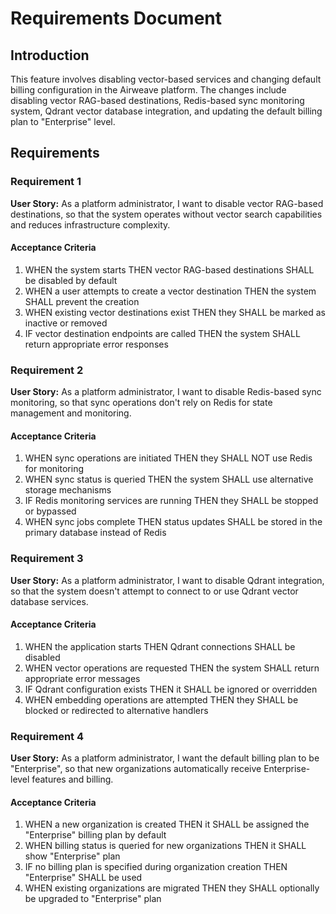 # Requirements Document

## Introduction

This feature involves disabling vector-based services and changing default billing configuration in the Airweave platform. The changes include disabling vector RAG-based destinations, Redis-based sync monitoring system, Qdrant vector database integration, and updating the default billing plan to "Enterprise" level.

## Requirements

### Requirement 1

**User Story:** As a platform administrator, I want to disable vector RAG-based destinations, so that the system operates without vector search capabilities and reduces infrastructure complexity.

#### Acceptance Criteria

1. WHEN the system starts THEN vector RAG-based destinations SHALL be disabled by default
2. WHEN a user attempts to create a vector destination THEN the system SHALL prevent the creation
3. WHEN existing vector destinations exist THEN they SHALL be marked as inactive or removed
4. IF vector destination endpoints are called THEN the system SHALL return appropriate error responses

### Requirement 2

**User Story:** As a platform administrator, I want to disable Redis-based sync monitoring, so that sync operations don't rely on Redis for state management and monitoring.

#### Acceptance Criteria

1. WHEN sync operations are initiated THEN they SHALL NOT use Redis for monitoring
2. WHEN sync status is queried THEN the system SHALL use alternative storage mechanisms
3. IF Redis monitoring services are running THEN they SHALL be stopped or bypassed
4. WHEN sync jobs complete THEN status updates SHALL be stored in the primary database instead of Redis

### Requirement 3

**User Story:** As a platform administrator, I want to disable Qdrant integration, so that the system doesn't attempt to connect to or use Qdrant vector database services.

#### Acceptance Criteria

1. WHEN the application starts THEN Qdrant connections SHALL be disabled
2. WHEN vector operations are requested THEN the system SHALL return appropriate error messages
3. IF Qdrant configuration exists THEN it SHALL be ignored or overridden
4. WHEN embedding operations are attempted THEN they SHALL be blocked or redirected to alternative handlers

### Requirement 4

**User Story:** As a platform administrator, I want the default billing plan to be "Enterprise", so that new organizations automatically receive Enterprise-level features and billing.

#### Acceptance Criteria

1. WHEN a new organization is created THEN it SHALL be assigned the "Enterprise" billing plan by default
2. WHEN billing status is queried for new organizations THEN it SHALL show "Enterprise" plan
3. IF no billing plan is specified during organization creation THEN "Enterprise" SHALL be used
4. WHEN existing organizations are migrated THEN they SHALL optionally be upgraded to "Enterprise" plan